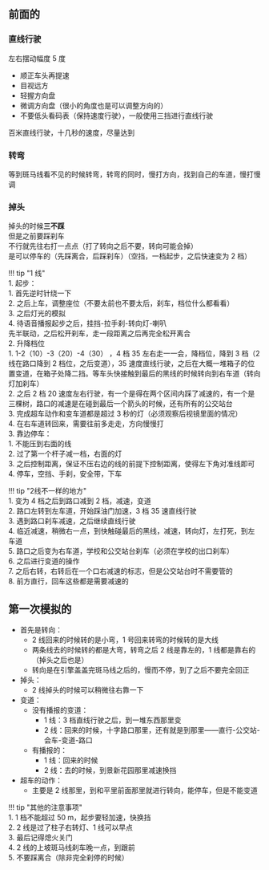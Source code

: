 ## 前面的
### 直线行驶  
左右摆动幅度 5 度  

- 顺正车头再提速
- 目视远方
- 轻握方向盘
- 微调方向盘（很小的角度也是可以调整方向的）
- 不要低头看码表（保持速度行驶），一般使用三挡进行直线行驶

百米直线行驶，十几秒的速度，尽量达到

### 转弯  
等到斑马线看不见的时候转弯，转弯的同时，慢打方向，找到自己的车道，慢打慢调  

### 掉头  
掉头的时候**三不踩**  
但是之前要踩刹车  
不行就先往右打一点点（打了转向之后不要，转向可能会掉）  
是可以停车的（先踩离合，后踩刹车）（空挡，一档起步，之后快速变为 2 档）  

!!! tip "1 线"    
    1. 起步：  
        1. 首先逆时针绕一下  
        2. 之后上车，调整座位（不要太前也不要太后，刹车，档位什么都看看）  
        3. 之后灯光的模拟  
        4. 待语音播报起步之后，挂挡-拉手刹-转向灯-喇叭  
            先半联动，之后松开刹车，走一段距离之后再完全松开离合  
    2. 升降档位  
        1. 1-2（10）-3（20）-4（30） ，4 档 35 左右走一一会，降档位，降到 3 档（2线在路口降到 2 档位，之后变道），35 速度直线行驶，之后在大概一堆箱子的位置变道，在箱子处降二挡。等车头快接触到最后的黑线的时候转向到右车道（转向灯加刹车）  
        2. 之后 2 档 20 速度左右行驶，有一个是得在两个区间内踩了减速的，有一个是三棵树，路口的减速是在碰到最后一个箭头的时候，还有所有的公交站台  
        3. 完成超车动作和变车道都是超过 3 秒的灯（必须观察后视镜里面的情况）  
        4. 在右车道转回来，需要往前多走走，方向慢慢打  
    3. 靠边停车：  
        1. 不能压到右面的线  
        2. 过了第一个杆子减一档，右面的灯  
        3. 之后控制距离，保证不压右边的线的前提下控制距离，使得左下角对准线即可  
        4. 停车，空挡、手刹，安全带，下车

!!! tip "2线不一样的地方"  
    1. 变为 4 档之后到路口减到 2 档，减速，变道  
    2. 路口左转到左车道，开始踩油门加速，3 档 35 速直线行驶  
    3. 遇到路口刹车减速，之后继续直线行驶  
    4. 临近减速，稍微右一点，到快触碰最后的黑线，减速，转向灯，左打死，到左车道  
    5. 路口之后变为右车道，学校和公交站台刹车（必须在学校的出口刹车）  
    6. 之后进行变道的操作  
    7. 之后右转，右转后在一个口右减速的标志，但是公交站台时不需要管的  
    8. 前方直行，回车这些都是需要减速的

## 第一次模拟的  

- 首先是转向：
    - 2 线回来的时候转的是小弯，1 号回来转弯的时候转的是大线
    - 两条线去的时候转的都是大弯，转弯之后 2 线是靠左的，1 线都是靠右的（掉头之后也是）
    - 转向是在引擎盖盖完斑马线之后的，慢而不停，到了之后不要完全回正
- 掉头：
    - 2 线掉头的时候可以稍微往右靠一下
- 变道：
    - 没有播报的变道：
        - 1 线：3 档直线行驶之后，到一堆东西那里变
        - 2 线：回来的时候，十字路口那里，还有就是到那里——直行-公交站-会车-变道-路口
    - 有播报的：
        - 1 线：回来的时候
        - 2 线：去的时候，到景新花园那里减速换挡
- 超车的动作：
    - 主要是 2 线那里，到和平里前面那里就进行转向，能停车，但是不能变道

!!! tip "其他的注意事项"  
    1. 1 档不能超过 50 m，起步要轻加速，快换挡  
    2. 2 线是过了柱子右转灯、1 线可以早点  
    3. 最后记得熄火关门  
    4. 2 线的上坡斑马线刹车晚一点，到跟前  
    5. 不要踩离合（除非完全刹停的时候）

